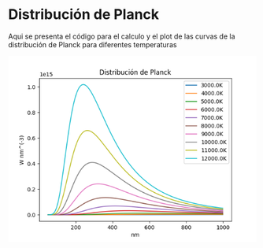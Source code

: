 # Distribución de Planck

Aqui se presenta el código para el calculo y el plot de las curvas de la distribución de Planck para diferentes temperaturas

![Image](/Planck.png)